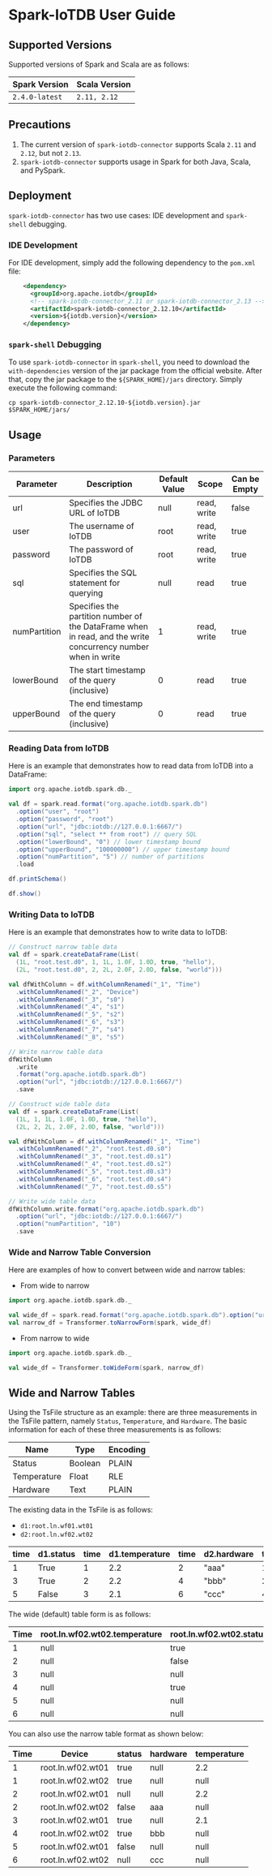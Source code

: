 <!--

    Licensed to the Apache Software Foundation (ASF) under one
    or more contributor license agreements.  See the NOTICE file
    distributed with this work for additional information
    regarding copyright ownership.  The ASF licenses this file
    to you under the Apache License, Version 2.0 (the
    "License"); you may not use this file except in compliance
    with the License.  You may obtain a copy of the License at
    
        http://www.apache.org/licenses/LICENSE-2.0
    
    Unless required by applicable law or agreed to in writing,
    software distributed under the License is distributed on an
    "AS IS" BASIS, WITHOUT WARRANTIES OR CONDITIONS OF ANY
    KIND, either express or implied.  See the License for the
    specific language governing permissions and limitations
    under the License.

-->

# Spark-IoTDB User Guide

## Supported Versions

Supported versions of Spark and Scala are as follows:

| Spark Version  | Scala Version |
|----------------|---------------|
| `2.4.0-latest` | `2.11, 2.12`  |

## Precautions

1. The current version of `spark-iotdb-connector` supports Scala `2.11` and `2.12`, but not `2.13`.
2. `spark-iotdb-connector` supports usage in Spark for both Java, Scala, and PySpark.

## Deployment

`spark-iotdb-connector` has two use cases: IDE development and `spark-shell` debugging.

### IDE Development

For IDE development, simply add the following dependency to the `pom.xml` file:

``` xml
    <dependency>
      <groupId>org.apache.iotdb</groupId>
      <!-- spark-iotdb-connector_2.11 or spark-iotdb-connector_2.13 -->
      <artifactId>spark-iotdb-connector_2.12.10</artifactId>
      <version>${iotdb.version}</version>
    </dependency>
```

### `spark-shell` Debugging

To use `spark-iotdb-connector` in `spark-shell`, you need to download the `with-dependencies` version of the jar package
from the official website. After that, copy the jar package to the `${SPARK_HOME}/jars` directory.
Simply execute the following command:

```shell
cp spark-iotdb-connector_2.12.10-${iotdb.version}.jar $SPARK_HOME/jars/
```

## Usage

### Parameters

| Parameter    | Description                                                                                                  | Default Value | Scope       | Can be Empty |
|--------------|--------------------------------------------------------------------------------------------------------------|---------------|-------------|--------------|
| url          | Specifies the JDBC URL of IoTDB                                                                              | null          | read, write | false        |
| user         | The username of IoTDB                                                                                        | root          | read, write | true         |
| password     | The password of IoTDB                                                                                        | root          | read, write | true         |
| sql          | Specifies the SQL statement for querying                                                                     | null          | read        | true         |
| numPartition | Specifies the partition number of the DataFrame when in read, and the write concurrency number when in write | 1             | read, write | true         |
| lowerBound   | The start timestamp of the query (inclusive)                                                                 | 0             | read        | true         |
| upperBound   | The end timestamp of the query (inclusive)                                                                   | 0             | read        | true         |

### Reading Data from IoTDB

Here is an example that demonstrates how to read data from IoTDB into a DataFrame:

```scala
import org.apache.iotdb.spark.db._

val df = spark.read.format("org.apache.iotdb.spark.db")
  .option("user", "root")
  .option("password", "root")
  .option("url", "jdbc:iotdb://127.0.0.1:6667/")
  .option("sql", "select ** from root") // query SQL
  .option("lowerBound", "0") // lower timestamp bound
  .option("upperBound", "100000000") // upper timestamp bound
  .option("numPartition", "5") // number of partitions
  .load

df.printSchema()

df.show()
```

### Writing Data to IoTDB

Here is an example that demonstrates how to write data to IoTDB:

```scala
// Construct narrow table data
val df = spark.createDataFrame(List(
  (1L, "root.test.d0", 1, 1L, 1.0F, 1.0D, true, "hello"),
  (2L, "root.test.d0", 2, 2L, 2.0F, 2.0D, false, "world")))

val dfWithColumn = df.withColumnRenamed("_1", "Time")
  .withColumnRenamed("_2", "Device")
  .withColumnRenamed("_3", "s0")
  .withColumnRenamed("_4", "s1")
  .withColumnRenamed("_5", "s2")
  .withColumnRenamed("_6", "s3")
  .withColumnRenamed("_7", "s4")
  .withColumnRenamed("_8", "s5")

// Write narrow table data
dfWithColumn
  .write
  .format("org.apache.iotdb.spark.db")
  .option("url", "jdbc:iotdb://127.0.0.1:6667/")
  .save

// Construct wide table data
val df = spark.createDataFrame(List(
  (1L, 1, 1L, 1.0F, 1.0D, true, "hello"),
  (2L, 2, 2L, 2.0F, 2.0D, false, "world")))

val dfWithColumn = df.withColumnRenamed("_1", "Time")
  .withColumnRenamed("_2", "root.test.d0.s0")
  .withColumnRenamed("_3", "root.test.d0.s1")
  .withColumnRenamed("_4", "root.test.d0.s2")
  .withColumnRenamed("_5", "root.test.d0.s3")
  .withColumnRenamed("_6", "root.test.d0.s4")
  .withColumnRenamed("_7", "root.test.d0.s5")

// Write wide table data
dfWithColumn.write.format("org.apache.iotdb.spark.db")
  .option("url", "jdbc:iotdb://127.0.0.1:6667/")
  .option("numPartition", "10")
  .save
```

### Wide and Narrow Table Conversion

Here are examples of how to convert between wide and narrow tables:

* From wide to narrow

```scala
import org.apache.iotdb.spark.db._

val wide_df = spark.read.format("org.apache.iotdb.spark.db").option("url", "jdbc:iotdb://127.0.0.1:6667/").option("sql", "select * from root.** where time < 1100 and time > 1000").load
val narrow_df = Transformer.toNarrowForm(spark, wide_df)
```

* From narrow to wide

```scala
import org.apache.iotdb.spark.db._

val wide_df = Transformer.toWideForm(spark, narrow_df)
```

## Wide and Narrow Tables

Using the TsFile structure as an example: there are three measurements in the TsFile pattern,
namely `Status`, `Temperature`, and `Hardware`. The basic information for each of these three measurements is as
follows:

| Name        | Type    | Encoding |
|-------------|---------|----------|
| Status      | Boolean | PLAIN    |
| Temperature | Float   | RLE      |
| Hardware    | Text    | PLAIN    |

The existing data in the TsFile is as follows:

* `d1:root.ln.wf01.wt01`
* `d2:root.ln.wf02.wt02`

| time | d1.status | time | d1.temperature | time | d2.hardware | time | d2.status |
|------|-----------|------|----------------|------|-------------|------|-----------|
| 1    | True      | 1    | 2.2            | 2    | "aaa"       | 1    | True      |
| 3    | True      | 2    | 2.2            | 4    | "bbb"       | 2    | False     |
| 5    | False     | 3    | 2.1            | 6    | "ccc"       | 4    | True      |

The wide (default) table form is as follows:

| Time | root.ln.wf02.wt02.temperature | root.ln.wf02.wt02.status | root.ln.wf02.wt02.hardware | root.ln.wf01.wt01.temperature | root.ln.wf01.wt01.status | root.ln.wf01.wt01.hardware |
|------|-------------------------------|--------------------------|----------------------------|-------------------------------|--------------------------|----------------------------|
| 1    | null                          | true                     | null                       | 2.2                           | true                     | null                       |
| 2    | null                          | false                    | aaa                        | 2.2                           | null                     | null                       |
| 3    | null                          | null                     | null                       | 2.1                           | true                     | null                       |
| 4    | null                          | true                     | bbb                        | null                          | null                     | null                       |
| 5    | null                          | null                     | null                       | null                          | false                    | null                       |
| 6    | null                          | null                     | ccc                        | null                          | null                     | null                       |

You can also use the narrow table format as shown below:

| Time | Device            | status | hardware | temperature |
|------|-------------------|--------|----------|-------------|
| 1    | root.ln.wf02.wt01 | true   | null     | 2.2         |
| 1    | root.ln.wf02.wt02 | true   | null     | null        |
| 2    | root.ln.wf02.wt01 | null   | null     | 2.2         |
| 2    | root.ln.wf02.wt02 | false  | aaa      | null        |
| 3    | root.ln.wf02.wt01 | true   | null     | 2.1         |
| 4    | root.ln.wf02.wt02 | true   | bbb      | null        |
| 5    | root.ln.wf02.wt01 | false  | null     | null        |
| 6    | root.ln.wf02.wt02 | null   | ccc      | null        |